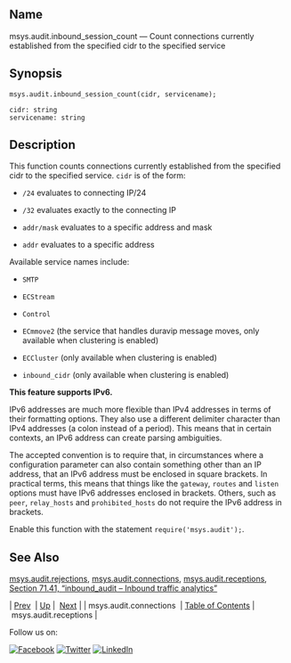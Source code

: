 <a name="lua.ref.msys.audit.inbound_session_count"></a>
## Name

msys.audit.inbound_session_count — Count connections currently established from the specified cidr to the specified service

<a name="idp17259584"></a>
## Synopsis

`msys.audit.inbound_session_count(cidr, servicename);`

```
cidr: string
servicename: string
```
<a name="idp17262608"></a>
## Description

This function counts connections currently established from the specified cidr to the specified service. `cidr` is of the form:

*   `/24` evaluates to connecting IP/24

*   `/32` evaluates exactly to the connecting IP

*   `addr/mask` evaluates to a specific address and mask

*   `addr` evaluates to a specific address

Available service names include:

*   `SMTP`

*   `ECStream`

*   `Control`

*   `ECmmove2` (the service that handles duravip message moves, only available when clustering is enabled)

*   `ECCluster` (only available when clustering is enabled)

*   `inbound_cidr` (only available when clustering is enabled)

**This feature supports IPv6.**

IPv6 addresses are much more flexible than IPv4 addresses in terms of their formatting options. They also use a different delimiter character than IPv4 addresses (a colon instead of a period). This means that in certain contexts, an IPv6 address can create parsing ambiguities.

The accepted convention is to require that, in circumstances where a configuration parameter can also contain something other than an IP address, that an IPv6 address must be enclosed in square brackets. In practical terms, this means that things like the `gateway`, `routes` and `listen` options must have IPv6 addresses enclosed in brackets. Others, such as `peer`, `relay_hosts` and `prohibited_hosts` do not require the IPv6 address in brackets.

Enable this function with the statement `require('msys.audit');`.

<a name="idp17286272"></a>
## See Also

[msys.audit.rejections](lua.ref.msys.audit.rejections.php "msys.audit.rejections"), [msys.audit.connections](lua.ref.msys.audit.connections.php "msys.audit.connections"), [msys.audit.receptions](lua.ref.msys.audit.receptions.php "msys.audit.receptions"), [Section 71.41, “inbound_audit – Inbound traffic analytics”](modules.inbound_audit.php "71.41. inbound_audit – Inbound traffic analytics")

| [Prev](lua.ref.msys.audit.connections.php)  | [Up](lua.function.details.php) |  [Next](lua.ref.msys.audit.receptions.php) |
| msys.audit.connections  | [Table of Contents](index.php) |  msys.audit.receptions |

Follow us on:

[![Facebook](https://support.messagesystems.com/images/icon-facebook.png)](http://www.facebook.com/messagesystems) [![Twitter](https://support.messagesystems.com/images/icon-twitter.png)](http://twitter.com/#!/MessageSystems) [![LinkedIn](https://support.messagesystems.com/images/icon-linkedin.png)](http://www.linkedin.com/company/message-systems)
